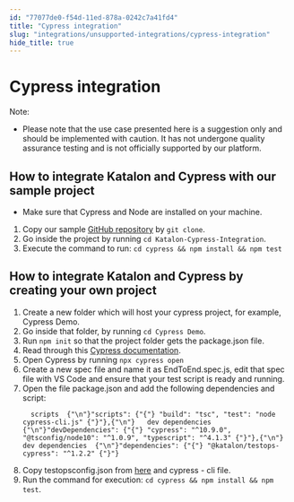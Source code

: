 ```yaml
---
id: "77077de0-f54d-11ed-878a-0242c7a41fd4"
title: "Cypress integration"
slug: "integrations/unsupported-integrations/cypress-integration"
hide_title: true
---
```


# <a id="concept-3981" class="anchor_top_offset"/><a id="ariaid-title1" class="anchor_top_offset"/>Cypress integration

<div xmlns="http://www.w3.org/1999/xhtml" className="note note note_note"><span className="note__title">Note:</span> <ul className="ul"><li className="li"><p className="p">Please note that the use case presented here is a suggestion only and should be implemented with caution. It has not undergone quality assurance testing and is not officially supported by our platform. </p></li></ul></div>

## <a id="task-5744" class="anchor_top_offset"/>How to integrate Katalon and Cypress with our sample project

<div xmlns="http://www.w3.org/1999/xhtml" className="section prereq p"><ul className="ul"><li className="li"><p className="p">Make sure that Cypress and Node are installed on your machine.</p></li></ul></div>
<ol xmlns="http://www.w3.org/1999/xhtml" className="ol steps"><li className="li step"><span className="ph cmd">Copy our sample <a className="xref j-external-link" href="https://github.com/BhagyeshNanwani/Katalon-Cypress-Integration.git" target="_blank">GitHub repository</a> by <code className="ph codeph">git clone</code>. </span></li><li className="li step"><span className="ph cmd">Go inside the project by running <code className="ph codeph">cd Katalon-Cypress-Integration</code>.</span></li><li className="li step"><span className="ph cmd">Execute the command to run: <code className="ph codeph">cd cypress &amp;&amp; npm install &amp;&amp; npm test</code></span></li></ol> 

## <a id="task-3474" class="anchor_top_offset"/>How to integrate Katalon and Cypress by creating your own project

<ol xmlns="http://www.w3.org/1999/xhtml" className="ol steps"><li className="li step stepexpand"><span className="ph cmd">Create a new folder which will host your cypress project, for example, Cypress Demo.</span></li><li className="li step stepexpand"><span className="ph cmd">Go inside that folder, by running <code className="ph codeph">cd Cypress Demo</code>.</span></li><li className="li step stepexpand"><span className="ph cmd">Run <code className="ph codeph">npm init</code> so that the project folder gets the package.json file.</span></li><li className="li step stepexpand"><span className="ph cmd">Read through this <a className="xref j-external-link" href="https://docs.cypress.io/guides/getting-started/installing-cypress#What-you-ll-learn" target="_blank">Cypress  documentation</a>.</span></li><li className="li step stepexpand"><span className="ph cmd">Open Cypress by running <code className="ph codeph">npx cypress open</code></span></li><li className="li step stepexpand"><span className="ph cmd">Create a new spec file and name it as EndToEnd.spec.js, edit that spec file with VS Code and ensure that your test script is ready and running.</span></li><li className="li step stepexpand"><span className="ph cmd">Open the file package.json and add  the following dependencies and script: </span><div className="itemgroup info"><pre className="pre codeblock"><code>  scripts  {"\n"}"scripts": {"{"} "build": "tsc", "test": "node cypress-cli.js" {"}"},{"\n"}   dev dependencies  {"\n"}"devDependencies": {"{"} "cypress": "^10.9.0", "@tsconfig/node10": "^1.0.9", "typescript": "^4.1.3" {"}"},{"\n"}   dev dependencies  {"\n"}"dependencies": {"{"} "@katalon/testops-cypress": "^1.2.2" {"}"}</code></pre></div></li><li className="li step stepexpand"><span className="ph cmd">Copy testopsconfig.json from <a className="xref j-external-link" href="https://github.com/katalon-studio/testops-report-js" target="_blank">here</a>  and cypress - cli file.</span></li><li className="li step stepexpand"><span className="ph cmd">Run the command for execution: <code className="ph codeph">cd cypress &amp;&amp; npm install &amp;&amp; npm test</code>.</span></li></ol> 
